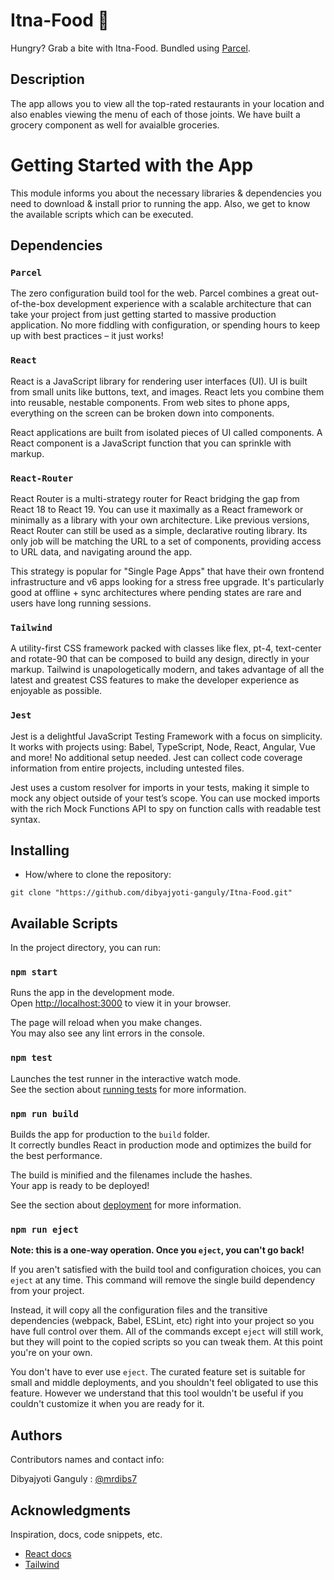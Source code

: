 # Itna-Food 🍔

Hungry? Grab a bite with Itna-Food. Bundled using [Parcel](https://parceljs.org/).

## Description

The app allows you to view all the top-rated restaurants in your location and also enables viewing the menu of each of those joints. We have built a grocery component as well for avaialble groceries.

# Getting Started with the App

This module informs you about the necessary libraries & dependencies you need to download & install prior to running the app. Also, we get to know the available scripts which can be executed.

## Dependencies

### `Parcel`
The zero configuration build tool for the web. Parcel combines a great out-of-the-box development experience with a scalable architecture that can take your project from just getting started to massive production application. No more fiddling with configuration, or spending hours to keep up with best practices – it just works!

### `React`
React is a JavaScript library for rendering user interfaces (UI). UI is built from small units like buttons, text, and images. React lets you combine them into reusable, nestable components. From web sites to phone apps, everything on the screen can be broken down into components. 

React applications are built from isolated pieces of UI called components. A React component is a JavaScript function that you can sprinkle with markup. 

### `React-Router`
React Router is a multi-strategy router for React bridging the gap from React 18 to React 19. You can use it maximally as a React framework or minimally as a library with your own architecture. Like previous versions, React Router can still be used as a simple, declarative routing library. Its only job will be matching the URL to a set of components, providing access to URL data, and navigating around the app.

This strategy is popular for "Single Page Apps" that have their own frontend infrastructure and v6 apps looking for a stress free upgrade. It's particularly good at offline + sync architectures where pending states are rare and users have long running sessions.

### `Tailwind`
A utility-first CSS framework packed with classes like flex, pt-4, text-center and rotate-90 that can be composed to build any design, directly in your markup. Tailwind is unapologetically modern, and takes advantage of all the latest and greatest CSS features to make the developer experience as enjoyable as possible.

### `Jest`
Jest is a delightful JavaScript Testing Framework with a focus on simplicity. It works with projects using: Babel, TypeScript, Node, React, Angular, Vue and more! No additional setup needed. Jest can collect code coverage information from entire projects, including untested files.

Jest uses a custom resolver for imports in your tests, making it simple to mock any object outside of your test’s scope. You can use mocked imports with the rich Mock Functions API to spy on function calls with readable test syntax.

## Installing

* How/where to clone the repository:
```
git clone "https://github.com/dibyajyoti-ganguly/Itna-Food.git"
```

## Available Scripts

In the project directory, you can run:

### `npm start`

Runs the app in the development mode.\
Open [http://localhost:3000](http://localhost:3000) to view it in your browser.

The page will reload when you make changes.\
You may also see any lint errors in the console.

### `npm test`

Launches the test runner in the interactive watch mode.\
See the section about [running tests](https://facebook.github.io/create-react-app/docs/running-tests) for more information.

### `npm run build`

Builds the app for production to the `build` folder.\
It correctly bundles React in production mode and optimizes the build for the best performance.

The build is minified and the filenames include the hashes.\
Your app is ready to be deployed!

See the section about [deployment](https://facebook.github.io/create-react-app/docs/deployment) for more information.

### `npm run eject`

**Note: this is a one-way operation. Once you `eject`, you can't go back!**

If you aren't satisfied with the build tool and configuration choices, you can `eject` at any time. This command will remove the single build dependency from your project.

Instead, it will copy all the configuration files and the transitive dependencies (webpack, Babel, ESLint, etc) right into your project so you have full control over them. All of the commands except `eject` will still work, but they will point to the copied scripts so you can tweak them. At this point you're on your own.

You don't have to ever use `eject`. The curated feature set is suitable for small and middle deployments, and you shouldn't feel obligated to use this feature. However we understand that this tool wouldn't be useful if you couldn't customize it when you are ready for it.

## Authors

Contributors names and contact info:

Dibyajyoti Ganguly : [@mrdibs7](https://x.com/mrdibs7)

## Acknowledgments

Inspiration, docs, code snippets, etc.
* [React docs](https://react.dev/)
* [Tailwind](https://tailwindcss.com/)

